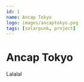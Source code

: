 ```yaml
---
id: 1
name: Ancap Tokyo
logo: images/ancaptokyo.png
tags: [solarpunk, project]
---
```


# Ancap Tokyo

Lalalal
